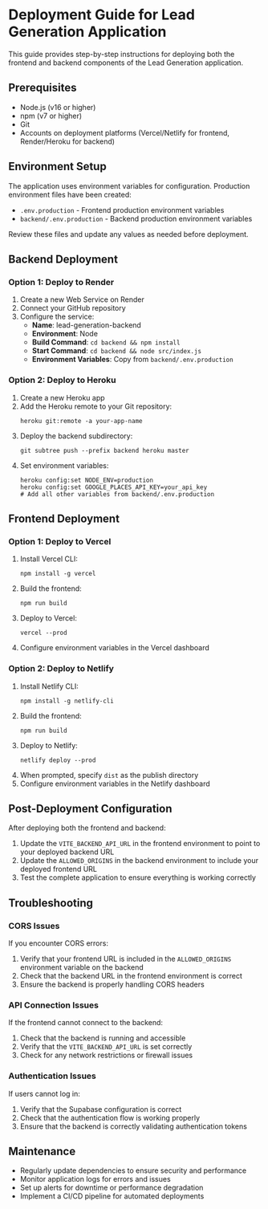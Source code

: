 # Deployment Guide for Lead Generation Application

This guide provides step-by-step instructions for deploying both the frontend and backend components of the Lead Generation application.

## Prerequisites

- Node.js (v16 or higher)
- npm (v7 or higher)
- Git
- Accounts on deployment platforms (Vercel/Netlify for frontend, Render/Heroku for backend)

## Environment Setup

The application uses environment variables for configuration. Production environment files have been created:

- `.env.production` - Frontend production environment variables
- `backend/.env.production` - Backend production environment variables

Review these files and update any values as needed before deployment.

## Backend Deployment

### Option 1: Deploy to Render

1. Create a new Web Service on Render
2. Connect your GitHub repository
3. Configure the service:
   - **Name**: lead-generation-backend
   - **Environment**: Node
   - **Build Command**: `cd backend && npm install`
   - **Start Command**: `cd backend && node src/index.js`
   - **Environment Variables**: Copy from `backend/.env.production`

### Option 2: Deploy to Heroku

1. Create a new Heroku app
2. Add the Heroku remote to your Git repository:
   ```
   heroku git:remote -a your-app-name
   ```
3. Deploy the backend subdirectory:
   ```
   git subtree push --prefix backend heroku master
   ```
4. Set environment variables:
   ```
   heroku config:set NODE_ENV=production
   heroku config:set GOOGLE_PLACES_API_KEY=your_api_key
   # Add all other variables from backend/.env.production
   ```

## Frontend Deployment

### Option 1: Deploy to Vercel

1. Install Vercel CLI:
   ```
   npm install -g vercel
   ```
2. Build the frontend:
   ```
   npm run build
   ```
3. Deploy to Vercel:
   ```
   vercel --prod
   ```
4. Configure environment variables in the Vercel dashboard

### Option 2: Deploy to Netlify

1. Install Netlify CLI:
   ```
   npm install -g netlify-cli
   ```
2. Build the frontend:
   ```
   npm run build
   ```
3. Deploy to Netlify:
   ```
   netlify deploy --prod
   ```
4. When prompted, specify `dist` as the publish directory
5. Configure environment variables in the Netlify dashboard

## Post-Deployment Configuration

After deploying both the frontend and backend:

1. Update the `VITE_BACKEND_API_URL` in the frontend environment to point to your deployed backend URL
2. Update the `ALLOWED_ORIGINS` in the backend environment to include your deployed frontend URL
3. Test the complete application to ensure everything is working correctly

## Troubleshooting

### CORS Issues

If you encounter CORS errors:

1. Verify that your frontend URL is included in the `ALLOWED_ORIGINS` environment variable on the backend
2. Check that the backend URL in the frontend environment is correct
3. Ensure the backend is properly handling CORS headers

### API Connection Issues

If the frontend cannot connect to the backend:

1. Check that the backend is running and accessible
2. Verify that the `VITE_BACKEND_API_URL` is set correctly
3. Check for any network restrictions or firewall issues

### Authentication Issues

If users cannot log in:

1. Verify that the Supabase configuration is correct
2. Check that the authentication flow is working properly
3. Ensure that the backend is correctly validating authentication tokens

## Maintenance

- Regularly update dependencies to ensure security and performance
- Monitor application logs for errors and issues
- Set up alerts for downtime or performance degradation
- Implement a CI/CD pipeline for automated deployments
